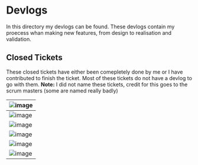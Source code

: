 # Devlogs
In this directory my devlogs can be found. These devlogs contain my proecess whan making new features, from design to realisation and validation.

## Closed Tickets 
These closed tickets have either been comepletely done by me or I have contributed to finish the ticket. Most of these tickets do not have a devlog to go with them. 
**Note:** I did not name these tickets, credit for this goes to the scrum masters (some are named really badly)

|![image](https://github.com/user-attachments/assets/dbca12f6-fcff-4dd8-91e6-5e65355ae38c)|
|-|
|![image](https://github.com/user-attachments/assets/0876ab92-5b49-413d-b784-1d823f83a88d)|
|![image](https://github.com/user-attachments/assets/7bcaf4f4-9415-48ed-87b9-3e6f61bc84da)|
|![image](https://github.com/user-attachments/assets/ae17f5a4-dd02-499d-84ed-c68bf0014773)|
|![image](https://github.com/user-attachments/assets/069bee9b-96f2-4e6f-8cef-04a810166c42)|
|![image](https://github.com/user-attachments/assets/63905bda-8a91-442b-9783-54163071dce7)|

